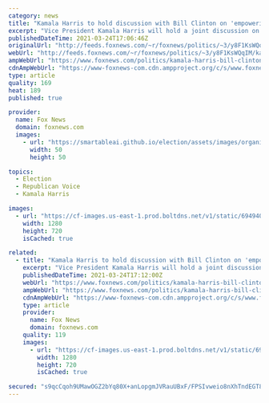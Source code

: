 ```yaml
---
category: news
title: "Kamala Harris to hold discussion with Bill Clinton on 'empowering women and girls,' igniting criticism"
excerpt: "Vice President Kamala Harris will hold a joint discussion on \"empowering women and girls\" with former President Bill Clinton, who has been accused of sexual misconduct by multiple women."
publishedDateTime: 2021-03-24T17:06:46Z
originalUrl: "http://feeds.foxnews.com/~r/foxnews/politics/~3/y8F1KsWQqIM/kamala-harris-bill-clinton-empowering-women"
webUrl: "http://feeds.foxnews.com/~r/foxnews/politics/~3/y8F1KsWQqIM/kamala-harris-bill-clinton-empowering-women"
ampWebUrl: "https://www.foxnews.com/politics/kamala-harris-bill-clinton-empowering-women.amp"
cdnAmpWebUrl: "https://www-foxnews-com.cdn.ampproject.org/c/s/www.foxnews.com/politics/kamala-harris-bill-clinton-empowering-women.amp"
type: article
quality: 169
heat: 189
published: true

provider:
  name: Fox News
  domain: foxnews.com
  images:
    - url: "https://smartableai.github.io/election/assets/images/organizations/foxnews.com-50x50.jpg"
      width: 50
      height: 50

topics:
  - Election
  - Republican Voice
  - Kamala Harris

images:
  - url: "https://cf-images.us-east-1.prod.boltdns.net/v1/static/694940094001/1423e728-8cc7-4e8e-8dbc-8ec58b90322d/93b24161-47b1-4ccd-aedd-a09363399bb7/1280x720/match/image.jpg"
    width: 1280
    height: 720
    isCached: true

related:
  - title: "Kamala Harris to hold discussion with Bill Clinton on 'empowering women and girls,' igniting criticism"
    excerpt: "Vice President Kamala Harris will hold a joint discussion on \"empowering women and girls\" with former President Bill Clinton, who has been accused of sexual misconduct by multiple women."
    publishedDateTime: 2021-03-24T17:12:00Z
    webUrl: "https://www.foxnews.com/politics/kamala-harris-bill-clinton-empowering-women"
    ampWebUrl: "https://www.foxnews.com/politics/kamala-harris-bill-clinton-empowering-women.amp"
    cdnAmpWebUrl: "https://www-foxnews-com.cdn.ampproject.org/c/s/www.foxnews.com/politics/kamala-harris-bill-clinton-empowering-women.amp"
    type: article
    provider:
      name: Fox News
      domain: foxnews.com
    quality: 119
    images:
      - url: "https://cf-images.us-east-1.prod.boltdns.net/v1/static/694940094001/1423e728-8cc7-4e8e-8dbc-8ec58b90322d/93b24161-47b1-4ccd-aedd-a09363399bb7/1280x720/match/image.jpg"
        width: 1280
        height: 720
        isCached: true

secured: "s9qcCqoh9UMawOGZ2bYq80X+anLopgmJVRauUBxF/FPSIvweio8nXhTndEGT8kmAM/K0iHw9x/S41QP6yv4EbGNasz6B7JpO59uG7QibJxSaZe15ny0TTp/MopNzvB7hBXqDA+HwmZ5wyUD6XkH1+NaQ0IFVoBMOC+pNXDlSGOwY7nBTZxLy+bp9dnJ1Z+J9fZEVSivMChnGpmBHpGUyvmyCrSNj+4M7tiTE0tsQAx/3p4nFtZENT1p5EgIGZB5eQcjJ79jON5dZ7ycg70MMHe9G5bET+hDwoi48yYoDgCUXe0GEFQc4imBmUuFhWC66RGX7b4OL3+jmigA0pQ8y3MBsoBClMXGXcA59UbfnbPY=;EBxF7HYwZ4weLRTWhwlysQ=="
---
```


